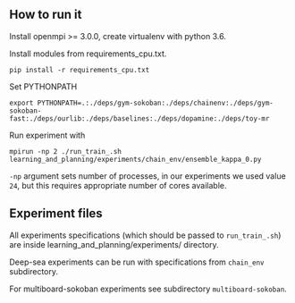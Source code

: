 
## How to run it
Install openmpi >= 3.0.0, create virtualenv with python 3.6.

Install modules  from requirements_cpu.txt.

`pip install -r requirements_cpu.txt`


Set PYTHONPATH

`export PYTHONPATH=.:./deps/gym-sokoban:./deps/chainenv:./deps/gym-sokoban-fast:./deps/ourlib:./deps/baselines:./deps/dopamine:./deps/toy-mr`

Run experiment with

`mpirun -np 2 ./run_train_.sh learning_and_planning/experiments/chain_env/ensemble_kappa_0.py`

`-np` argument sets number of processes, in our experiments we used value `24`, 
but this requires appropriate number of cores available.

## Experiment files

All experiments specifications (which should be passed to `run_train_.sh`) are 
inside learning_and_planning/experiments/ directory.

Deep-sea experiments can be run with specifications from `chain_env` subdirectory.

For multiboard-sokoban experiments see subdirectory `multiboard-sokoban`.


